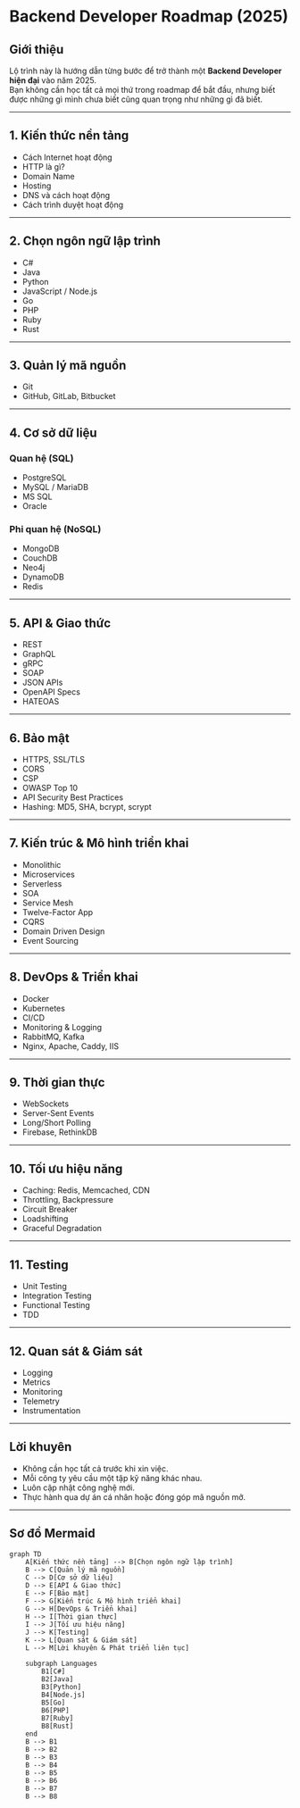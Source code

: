# Backend Developer Roadmap (2025)

## Giới thiệu
Lộ trình này là hướng dẫn từng bước để trở thành một **Backend Developer hiện đại** vào năm 2025.  
Bạn không cần học tất cả mọi thứ trong roadmap để bắt đầu, nhưng biết được những gì mình chưa biết cũng quan trọng như những gì đã biết.

---

## 1. Kiến thức nền tảng
- Cách Internet hoạt động
- HTTP là gì?
- Domain Name
- Hosting
- DNS và cách hoạt động
- Cách trình duyệt hoạt động

---

## 2. Chọn ngôn ngữ lập trình
- C#
- Java
- Python
- JavaScript / Node.js
- Go
- PHP
- Ruby
- Rust

---

## 3. Quản lý mã nguồn
- Git
- GitHub, GitLab, Bitbucket

---

## 4. Cơ sở dữ liệu
### Quan hệ (SQL)
- PostgreSQL
- MySQL / MariaDB
- MS SQL
- Oracle

### Phi quan hệ (NoSQL)
- MongoDB
- CouchDB
- Neo4j
- DynamoDB
- Redis

---

## 5. API & Giao thức
- REST
- GraphQL
- gRPC
- SOAP
- JSON APIs
- OpenAPI Specs
- HATEOAS

---

## 6. Bảo mật
- HTTPS, SSL/TLS
- CORS
- CSP
- OWASP Top 10
- API Security Best Practices
- Hashing: MD5, SHA, bcrypt, scrypt

---

## 7. Kiến trúc & Mô hình triển khai
- Monolithic
- Microservices
- Serverless
- SOA
- Service Mesh
- Twelve-Factor App
- CQRS
- Domain Driven Design
- Event Sourcing

---

## 8. DevOps & Triển khai
- Docker
- Kubernetes
- CI/CD
- Monitoring & Logging
- RabbitMQ, Kafka
- Nginx, Apache, Caddy, IIS

---

## 9. Thời gian thực
- WebSockets
- Server-Sent Events
- Long/Short Polling
- Firebase, RethinkDB

---

## 10. Tối ưu hiệu năng
- Caching: Redis, Memcached, CDN
- Throttling, Backpressure
- Circuit Breaker
- Loadshifting
- Graceful Degradation

---

## 11. Testing
- Unit Testing
- Integration Testing
- Functional Testing
- TDD

---

## 12. Quan sát & Giám sát
- Logging
- Metrics
- Monitoring
- Telemetry
- Instrumentation

---

## Lời khuyên
- Không cần học tất cả trước khi xin việc.
- Mỗi công ty yêu cầu một tập kỹ năng khác nhau.
- Luôn cập nhật công nghệ mới.
- Thực hành qua dự án cá nhân hoặc đóng góp mã nguồn mở.

---

## Sơ đồ Mermaid

```mermaid
graph TD
    A[Kiến thức nền tảng] --> B[Chọn ngôn ngữ lập trình]
    B --> C[Quản lý mã nguồn]
    C --> D[Cơ sở dữ liệu]
    D --> E[API & Giao thức]
    E --> F[Bảo mật]
    F --> G[Kiến trúc & Mô hình triển khai]
    G --> H[DevOps & Triển khai]
    H --> I[Thời gian thực]
    I --> J[Tối ưu hiệu năng]
    J --> K[Testing]
    K --> L[Quan sát & Giám sát]
    L --> M[Lời khuyên & Phát triển liên tục]

    subgraph Languages
        B1[C#]
        B2[Java]
        B3[Python]
        B4[Node.js]
        B5[Go]
        B6[PHP]
        B7[Ruby]
        B8[Rust]
    end
    B --> B1
    B --> B2
    B --> B3
    B --> B4
    B --> B5
    B --> B6
    B --> B7
    B --> B8
